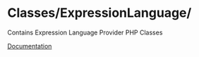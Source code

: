 # Classes/ExpressionLanguage/

Contains Expression Language Provider PHP Classes

[Documentation](https://docs.typo3.org/m/typo3/reference-coreapi/12.4/en-us/ApiOverview/SymfonyExpressionLanguage/Index.html#implement-provider-within-extension)